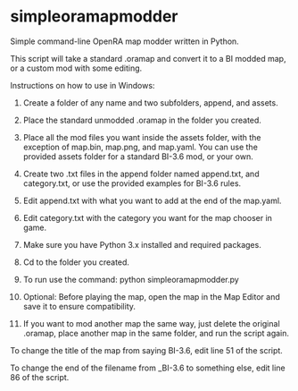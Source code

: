 # simpleoramapmodder
Simple command-line OpenRA map modder written in Python.

This script will take a standard .oramap and convert it to a BI modded map, or a custom mod with some editing.

Instructions on how to use in Windows:

1. Create a folder of any name and two subfolders, append, and assets.
2. Place the standard unmodded .oramap in the folder you created.
3. Place all the mod files you want inside the assets folder, with the exception of map.bin, map.png, and map.yaml. You can use the provided assets folder for a standard BI-3.6 mod, or your own.
4. Create two .txt files in the append folder named append.txt, and category.txt, or use the provided examples for BI-3.6 rules.
5. Edit append.txt with what you want to add at the end of the map.yaml.
6. Edit category.txt with the category you want for the map chooser in game.
7. Make sure you have Python 3.x installed and required packages.
8. Cd to the folder you created.
9. To run use the command: python simpleoramapmodder.py

10. Optional: Before playing the map, open the map in the Map Editor and save it to ensure compatibility.
11. If you want to mod another map the same way, just delete the original .oramap, place another map in the same folder, and run the script again.

To change the title of the map from saying BI-3.6, edit line 51 of the script.

To change the end of the filename from _BI-3.6 to something else, edit line 86 of the script.


